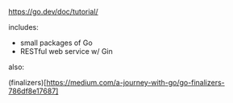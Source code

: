 https://go.dev/doc/tutorial/

includes:
  - small packages of Go
  - RESTful web service w/ Gin

also:

(finalizers)[https://medium.com/a-journey-with-go/go-finalizers-786df8e17687]
